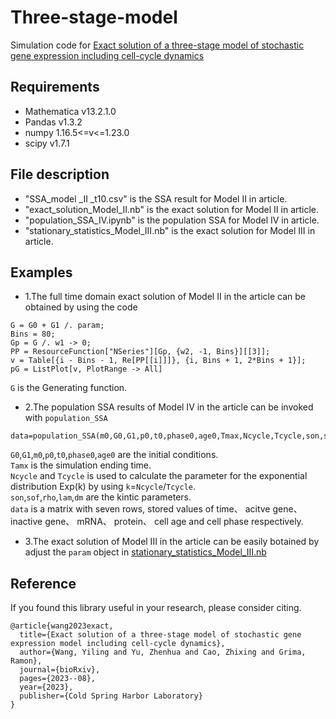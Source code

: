 # Three-stage-model
Simulation code for [Exact solution of a three-stage model of stochastic gene expression including
cell-cycle dynamics](https://www.biorxiv.org/content/10.1101/2023.08.29.555255v2.full.pdf)
## Requirements
- Mathematica v13.2.1.0
- Pandas v1.3.2
- numpy  1.16.5<=v<=1.23.0
- scipy v1.7.1
## File description
- "SSA_model _II _t10.csv" is the SSA result for Model II in article.
- "exact_solution_Model_II.nb" is the exact solution for Model II in article.
- "population_SSA_IV.ipynb" is the population SSA for Model IV in article.
- "stationary_statistics_Model_III.nb" is the exact solution for Model III in article.

## Examples
- 1.The full time domain exact solution of Model II in the article can be obtained by using the code 
```
G = G0 + G1 /. param;
Bins = 80;
Gp = G /. w1 -> 0;
PP = ResourceFunction["NSeries"][Gp, {w2, -1, Bins}][[3]];
v = Table[{i - Bins - 1, Re[PP[[i]]]}, {i, Bins + 1, 2*Bins + 1}];
pG = ListPlot[v, PlotRange -> All]
```

`G` is the Generating function.

- 2.The population SSA results of Model IV in the article can be invoked with `population_SSA`
```
data=population_SSA(m0,G0,G1,p0,t0,phase0,age0,Tmax,Ncycle,Tcycle,son,soff,rho,lam,dm)
```
`G0`,`G1`,`m0`,`p0`,`t0`,`phase0`,`age0` are the initial conditions.  
`Tamx` is the simulation ending time.  
`Ncycle` and `Tcycle` is used to calculate the parameter for the exponential distribution Exp(k) by using `k`=`Ncycle`/`Tcycle`.  
`son`,`sof`,`rho`,`lam`,`dm` are the kintic parameters.  
`data` is a matrix with seven rows, stored values of time、 acitve gene、 inactive gene、 mRNA、 protein、 cell age and cell phase respectively.  

- 3.The exact solution of Model III in the article can be easily botained by adjust the `param` object in [stationary_statistics_Model_III.nb]()


## Reference
If you found this library useful in your research, please consider citing.
```
@article{wang2023exact,
  title={Exact solution of a three-stage model of stochastic gene expression model including cell-cycle dynamics},
  author={Wang, Yiling and Yu, Zhenhua and Cao, Zhixing and Grima, Ramon},
  journal={bioRxiv},
  pages={2023--08},
  year={2023},
  publisher={Cold Spring Harbor Laboratory}
}
```
